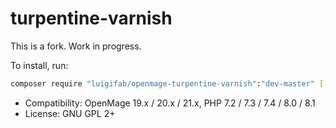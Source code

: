 # turpentine-varnish

This is a fork. Work in progress.

To install, run:
```bash
composer require "luigifab/openmage-turpentine-varnish":"dev-master" [--ignore-platform-reqs]
```

- Compatibility: OpenMage 19.x / 20.x / 21.x, PHP 7.2 / 7.3 / 7.4 / 8.0 / 8.1
- License: GNU GPL 2+
